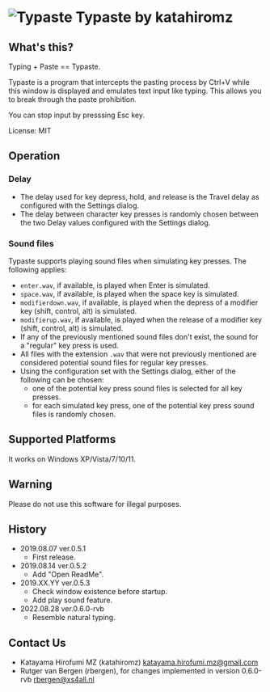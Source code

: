 # ![Typaste](typaste.png "") Typaste by katahiromz

## What's this?

Typing + Paste == Typaste.

Typaste is a program that intercepts the pasting process by Ctrl+V
while this window is displayed and emulates text input like typing.
This allows you to break through the paste prohibition.

You can stop input by presssing Esc key.

License: MIT

## Operation

### Delay

- The delay used for key depress, hold, and release is the Travel delay as configured with the Settings dialog.
- The delay between character key presses is randomly chosen between the two Delay values configured with the Settings dialog.

### Sound files

Typaste supports playing sound files when simulating key presses. The following applies:

- `enter.wav`, if available, is played when Enter is simulated.
- `space.wav`, if available, is played when the space key is simulated.
- `modifierdown.wav`, if available, is played when the depress of a modifier key (shift, control, alt) is simulated.
- `modifierup.wav`, if available, is played when the release of a modifier key (shift, control, alt) is simulated.
- If any of the previously mentioned sound files don't exist, the sound for a "regular" key press is used.
- All files with the extension `.wav` that were not previously mentioned are considered potential sound files for regular key presses.
- Using the configuration set with the Settings dialog, either of the following can be chosen:
  - one of the potential key press sound files is selected for all key presses.
  - for each simulated key press, one of the potential key press sound files is randomly chosen.

## Supported Platforms

It works on Windows XP/Vista/7/10/11.

## Warning

Please do not use this software for illegal purposes.

## History

- 2019.08.07 ver.0.5.1
  - First release.
- 2019.08.14 ver.0.5.2
  - Add "Open ReadMe".
- 2019.XX.YY ver.0.5.3
  - Check window existence before startup.
  - Add play sound feature.
- 2022.08.28 ver.0.6.0-rvb
  - Resemble natural typing.

## Contact Us

- Katayama Hirofumi MZ (katahiromz)
  katayama.hirofumi.mz@gmail.com
- Rutger van Bergen (rbergen), for changes implemented in version 0.6.0-rvb
  rbergen@xs4all.nl
